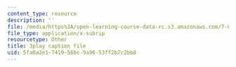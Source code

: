 ```yaml
---
content_type: resource
description: ''
file: /media/https%3A/open-learning-course-data-rc.s3.amazonaws.com/7-012-introduction-to-biology-fall-2004/5fa0a2e1741956bc9a9653ff2b7c2bb8_bO0WsF4anko.vtt
file_type: application/x-subrip
resourcetype: Other
title: 3play caption file
uid: 5fa0a2e1-7419-56bc-9a96-53ff2b7c2bb8
---
```

